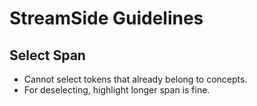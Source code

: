 # StreamSide Guidelines

## Select Span

* Cannot select tokens that already belong to concepts.
* For deselecting, highlight longer span is fine.

